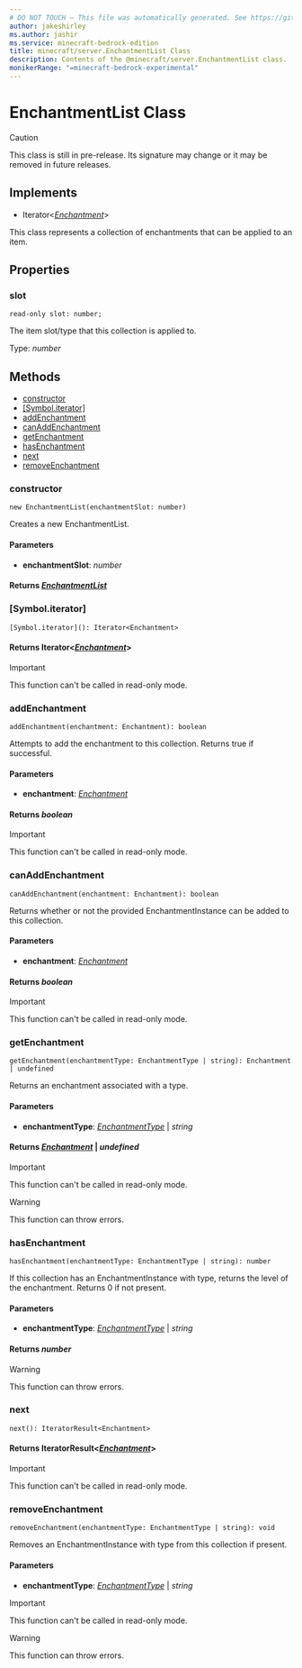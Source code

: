 ```yaml
---
# DO NOT TOUCH — This file was automatically generated. See https://github.com/mojang/minecraftapidocsgenerator to modify descriptions, examples, etc.
author: jakeshirley
ms.author: jashir
ms.service: minecraft-bedrock-edition
title: minecraft/server.EnchantmentList Class
description: Contents of the @minecraft/server.EnchantmentList class.
monikerRange: "=minecraft-bedrock-experimental"
---
```

# EnchantmentList Class

> [!CAUTION]
> This class is still in pre-release.  Its signature may change or it may be removed in future releases.

## Implements
- Iterator&lt;[*Enchantment*](Enchantment.md)&gt;

This class represents a collection of enchantments that can be applied to an item.

## Properties

### **slot**
`read-only slot: number;`

The item slot/type that this collection is applied to.

Type: *number*

## Methods
- [constructor](#constructor)
- [[Symbol.iterator]](#[symbol.iterator])
- [addEnchantment](#addenchantment)
- [canAddEnchantment](#canaddenchantment)
- [getEnchantment](#getenchantment)
- [hasEnchantment](#hasenchantment)
- [next](#next)
- [removeEnchantment](#removeenchantment)

### **constructor**
`
new EnchantmentList(enchantmentSlot: number)
`

Creates a new EnchantmentList.

#### **Parameters**
- **enchantmentSlot**: *number*

#### **Returns** [*EnchantmentList*](EnchantmentList.md)

### **[Symbol.iterator]**
`
[Symbol.iterator](): Iterator<Enchantment>
`

#### **Returns** Iterator&lt;[*Enchantment*](Enchantment.md)&gt;

> [!IMPORTANT]
> This function can't be called in read-only mode.

### **addEnchantment**
`
addEnchantment(enchantment: Enchantment): boolean
`

Attempts to add the enchantment to this collection. Returns true if successful.

#### **Parameters**
- **enchantment**: [*Enchantment*](Enchantment.md)

#### **Returns** *boolean*

> [!IMPORTANT]
> This function can't be called in read-only mode.

### **canAddEnchantment**
`
canAddEnchantment(enchantment: Enchantment): boolean
`

Returns whether or not the provided EnchantmentInstance can be added to this collection.

#### **Parameters**
- **enchantment**: [*Enchantment*](Enchantment.md)

#### **Returns** *boolean*

> [!IMPORTANT]
> This function can't be called in read-only mode.

### **getEnchantment**
`
getEnchantment(enchantmentType: EnchantmentType | string): Enchantment | undefined
`

Returns an enchantment associated with a type.

#### **Parameters**
- **enchantmentType**: [*EnchantmentType*](EnchantmentType.md) | *string*

#### **Returns** [*Enchantment*](Enchantment.md) | *undefined*

> [!IMPORTANT]
> This function can't be called in read-only mode.

> [!WARNING]
> This function can throw errors.

### **hasEnchantment**
`
hasEnchantment(enchantmentType: EnchantmentType | string): number
`

If this collection has an EnchantmentInstance with type, returns the level of the enchantment. Returns 0 if not present.

#### **Parameters**
- **enchantmentType**: [*EnchantmentType*](EnchantmentType.md) | *string*

#### **Returns** *number*

> [!WARNING]
> This function can throw errors.

### **next**
`
next(): IteratorResult<Enchantment>
`

#### **Returns** IteratorResult&lt;[*Enchantment*](Enchantment.md)&gt;

> [!IMPORTANT]
> This function can't be called in read-only mode.

### **removeEnchantment**
`
removeEnchantment(enchantmentType: EnchantmentType | string): void
`

Removes an EnchantmentInstance with type from this collection if present.

#### **Parameters**
- **enchantmentType**: [*EnchantmentType*](EnchantmentType.md) | *string*

> [!IMPORTANT]
> This function can't be called in read-only mode.

> [!WARNING]
> This function can throw errors.
